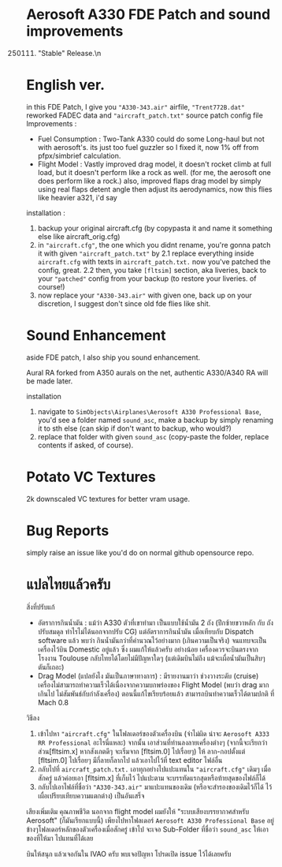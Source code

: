 # Aerosoft A330 FDE Patch and sound improvements

250111. "Stable" Release.\n
# English ver.

in this FDE Patch, I give you `"A330-343.air"` airfile, `"Trent772B.dat"` reworked FADEC data and `"aircraft_patch.txt"` source patch config file
Improvements :
- Fuel Consumption : Two-Tank A330 could do some Long-haul but not with aerosoft's. its just too fuel guzzler so I fixed it, now 1% off from  pfpx/simbrief calculation.
- Flight Model : Vastly improved drag model, it doesn't rocket climb at full load, but it doesn't perform like a rock as well. (for me, the aerosoft one does perform like a rock.)
	also, improved flaps drag model by simply using real flaps detent angle then adjust its aerodynamics, now this flies like heavier a321, i'd say

installation :
1. backup your original aircraft.cfg (by copypasta it and name it something else like aircraft_orig.cfg)
2. in `"aircraft.cfg"`, the one which you didnt rename, you're gonna patch it with given `"aircraft_patch.txt"` by
	2.1 replace everything inside `aircraft.cfg` with texts in `aircraft_patch.txt.` now you've patched the config, great.
	2.2 then, you take `[fltsim]` section, aka liveries, back to your `"patched"` config from your backup (to restore your liveries. of course!)
3. now replace your `"A330-343.air"` with given one, back up on your discretion, I suggest don't since old fde flies like shit.


# Sound Enhancement
aside FDE patch, I also ship you sound enhancement.

Aural RA forked from A350 aurals on the net, authentic A330/A340 RA will be made later.

installation
1. navigate to `SimObjects\Airplanes\Aerosoft A330 Professional Base`, you'd see a folder named `sound_asc`, make a backup by simply renaming it to sth else (can skip if don't want to backup, who would?)
2. replace that folder with given `sound_asc` (copy-paste the folder, replace contents if asked, of course). 

# Potato VC Textures
2k downscaled VC textures for better vram usage.

# Bug Reports
simply raise an issue like you'd do on normal github opensource repo.


# แปลไทยแล้วครับ 

สิ่งที่ปรับแก้
- อัตราการกินน้ำมัน : แม้ว่า A330 ตัวที่เขาทำมา เป็นแบบใช้น้ำมัน 2 ถัง (ปีกซ้ายขวาหลัก กับ ถังปรับสมดุล ทำไรไม่ได้นอกจากปรับ CG) แต่อัตราการกินน้ำมัน เมื่อเทียบกับ Dispatch software แล้ว พบว่า กินน้ำมันกว่าที่คำนวณไว้อย่างมาก (เกินความเป็นจริง) 
จนแทบจะเป็นเครื่องไว้บิน Domestic อยู่แล้ว ซึ่ง ผมแก้ให้แล้วครับ อย่างน้อย เครื่องควรจะบินตรงจากโรงงาน Toulouse กลับไทยได้โดยไม่มีปัญหาใดๆ (แต่เดิมบินไม่ถึง แม้จะเผื่อน้ำมันเป็นสิบๆ ตันก็เถอะ) 
- Drag Model (แปลยังไง มันเป็นภาษาทางการ) : มีรายงานมาว่า ช่วงวางระดับ (cruise) เครื่องไม่สามารถทำความเร็วได้เนื่องจากความบกพร่องของ Flight Model (พบว่า drag มากเกินไป ไม่สัมพันธ์กับกำลังเครื่อง) ตอนนี้แก้ไขเรียบร้อยแล้ว สามารถบินทำความเร็วได้ตามปกติ ที่ Mach 0.8 

วิธีลง
1. เข้าไปหา `"aircraft.cfg"` ในโฟลเดอร์ของตัวเครื่องบิน (จำไม่ผิด น่าจะ `Aerosoft A333 RR Professional` อะไรนี่แหละ) จากนั้น เอาส่วนที่ท่านลงลายเครื่องต่างๆ (จากนี้จะเรียกว่า ส่วน[fltsim.x] หากสังเกตดีๆ จะเริ่มจาก [fltsim.0] ไปเรื่อยๆ)
ให้ ลาก-กอปตั้งแต่ [fltsim.0] ไปเรื่อยๆ มีกี่ลายก็ลากไป แล้วเอาไปไว้ที่ text editor ไฟล์อื่น
2. กลับไปที่ `aircraft_patch.txt.` เอาทุกอย่างไปแปะแทนใน `"aircraft.cfg"` เดิมๆ เมื่อสักครู่ แล้วค่อยเอา [fltsim.x] ที่เก็บไว้ ไปแปะตาม จะบรรทัดแรกสุดหรือท้ายสุดของไฟล์ก็ได้
3. กลับไปเอาไฟล์ที่ชื่อว่า `"A330-343.air"` มาแปะแทนของเดิม (หรือจะสำรองของเดิมไว้ก็ได้ ไว้เผื่อเปรียบเทียบความแตกต่าง) เป็นอันเสร็จ

เสียงเพิ่มเติม
คุณภาพชีวิต นอกจาก flight model ผมยังให้ "ระบบเสียงบรรยากาศสำหรับ Aerosoft" (ก็มันเรียกแบบนี้)
เพียงไปหาโฟลเดอร์ `Aerosoft A330 Professional Base` อยู่ข้างๆโฟลเดอร์หลักของตัวเครื่องเมื่อสักครู่ เข้าไป จะเจอ Sub-Folder ที่ชื่อว่า `sound_asc` ให้เอาของที่ให้มา ไปแทนที่ได้เลย



บินให้สนุก แล้วเจอกันใน IVAO ครับ
พบเจอปัญหา โปรดเปิด issue ไว้ได้เลยครับ


	
